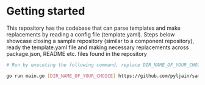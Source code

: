 # Getting started

This repository has the codebase that can parse templates and make replacements by reading a config file (template.yaml). Steps below showcase closing a sample repository (similar to a component repository), ready the template.yaml file and making necessary replacements across package.json, README etc. files found in the repository

```bash
# Run by executing the following command, replace DIR_NAME_OF_YOUR_CHOICE by a directory name such as 'sample', 'test' or others as you like

go run main.go [DIR_NAME_OF_YOUR_CHOICE] https://github.com/pyljain/sample_template.git 
